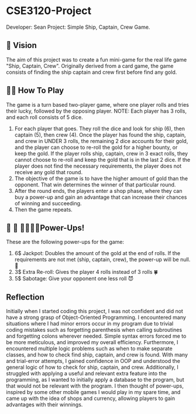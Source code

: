 # CSE3120-Project
Developer: Sean
Project: Simple Ship, Captain, Crew Game.

## 🔮 Vision
The aim of this project was to create a fun mini-game for the real life game "Ship, Captain, Crew". Originally derived from a card game, the game consists of finding the ship captain and crew first before find any gold. 

## 🐱‍🏍 How To Play
The game is a turn based two-player game, where one player rolls and tries their lucky, followed by the opposing player. 
NOTE: Each player has 3 rolls, and each roll consists of 5 dice. 
1. For each player that goes. They roll the dice and look for ship (6), then captain (5), then crew (4). Once the player has found the ship, captain, and crew in UNDER 3 rolls, the remaining 2 dice accounts for their gold, and the player can choose to re-roll the gold for a higher bounty, or keep the gold. If the player rolls ship, captain, crew in 3 exact rolls, they cannot choose to re-roll and keep the gold that is in the last 2 dice. If the player does not find the necessary requirements, the player does not receive any gold that round. 
2. The objective of the game is to have the higher amount of gold than the opponent. That win determines the winner of that particular round.
3. After the round ends, the players enter a shop phase, where they can buy a power-up and gain an advantage that can increase their chances of winning and succeeding.
4. Then the game repeats.

## 💪 💪 🏋️‍♂️🏋️‍♀️Power-Ups!
These are the following power-ups for the game:
1. 6$ Jackpot: Doubles the amount of the gold at the end of rolls. If the requirements are not met (ship, captain, crew), the power-up will be null. 🤑
2. 3$ Extra Re-roll: Gives the player 4 rolls instead of 3 rolls 🍀
3. 5$ Sabotage: Give your opponent one less roll 😈

## Reflection
Initially when I started coding this project, I was not confident and did not have a strong grasp of Object-Oriented Programming. I encountered many situations where I had minor errors occur in my program due to trivial coding mistakes such as forgetting parenthesis when calling subroutines and forgetting colons wherever needed. Simple syntax errors forced me to be more meticulous, and improved my overall efficiency. Furthermore, I encountered multiple logic problems such as when to make separate classes, and how to check find ship, captain, and crew is found. With many and trial-error attempts, I gained confidence in OOP and understood the general logic of how to check for ship, captain, and crew. Additionally, I struggled with applying a useful and relevant extra feature into the programming, as I wanted to initially apply a database to the program, but that would not be relevant with the program. I then thought of power-ups, inspired by some other mobile games I would play in my spare time, and came up with the idea of shops and currency, allowing players to gain advantages with their winnings.